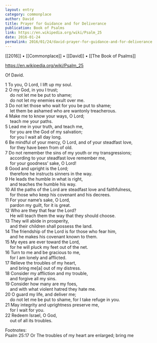 ```yaml
---
layout: entry
category: commonplace
author: David
title: Prayer for Guidance and for Deliverance
publication: Book of Psalms
link: https://en.wikipedia.org/wiki/Psalm_25
date: 2016-01-24
permalink: 2016/01/24/david-prayer-for-guidance-and-for-deliverance
---
```


[[2016]] • [[Commonplace]] • [[David]] • [[The Book of Psalms]]

https://en.wikipedia.org/wiki/Psalm_25

Of David.

1 To you, O Lord, I lift up my soul.
<br> 2 O my God, in you I trust;
<br>     do not let me be put to shame;
<br>     do not let my enemies exult over me.
<br> 3 Do not let those who wait for you be put to shame;
<br>     let them be ashamed who are wantonly treacherous.
<br> 4 Make me to know your ways, O Lord;
<br>     teach me your paths.
<br> 5 Lead me in your truth, and teach me,
<br>     for you are the God of my salvation;
<br>     for you I wait all day long.
<br> 6 Be mindful of your mercy, O Lord, and of your steadfast love,
<br>     for they have been from of old.
<br> 7 Do not remember the sins of my youth or my transgressions;
<br>     according to your steadfast love remember me,
<br>     for your goodness’ sake, O Lord!
<br> 8 Good and upright is the Lord;
<br>     therefore he instructs sinners in the way.
<br> 9 He leads the humble in what is right,
<br>     and teaches the humble his way.
<br> 10 All the paths of the Lord are steadfast love and faithfulness,
<br>     for those who keep his covenant and his decrees.
<br> 11 For your name’s sake, O Lord,
<br>     pardon my guilt, for it is great.
<br> 12 Who are they that fear the Lord?
<br>     He will teach them the way that they should choose.
<br> 13 They will abide in prosperity,
<br>     and their children shall possess the land.
<br> 14 The friendship of the Lord is for those who fear him,
<br>     and he makes his covenant known to them.
<br> 15 My eyes are ever toward the Lord,
<br>     for he will pluck my feet out of the net.
<br> 16 Turn to me and be gracious to me,
<br>     for I am lonely and afflicted.
<br> 17 Relieve the troubles of my heart,
<br>     and bring me[a] out of my distress.
<br> 18 Consider my affliction and my trouble,
<br>     and forgive all my sins.
<br> 19 Consider how many are my foes,
<br>     and with what violent hatred they hate me.
<br> 20 O guard my life, and deliver me;
<br>     do not let me be put to shame, for I take refuge in you.
<br> 21 May integrity and uprightness preserve me,
<br>     for I wait for you.
<br> 22 Redeem Israel, O God,
<br>     out of all its troubles.

Footnotes:
<br> Psalm 25:17 Or The troubles of my heart are enlarged; bring me
